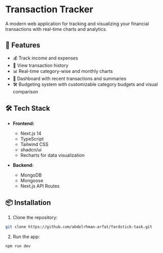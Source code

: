 # Transaction Tracker

A modern web application for tracking and visualizing your financial transactions with real-time charts and analytics.

## 🚀 Features

- 💰 Track income and expenses
- 📅 View transaction history
- 📊 Real-time category-wise and monthly charts
- 🧾 Dashboard with recent transactions and summaries
- 🛠️ Budgeting system with customizable category budgets and visual comparison

## 🛠️ Tech Stack

- **Frontend:**

  - Next.js 14
  - TypeScript
  - Tailwind CSS
  - shadcn/ui
  - Recharts for data visualization

- **Backend:**
  - MongoDB
  - Mongoose
  - Next.js API Routes

## 📦 Installation

1. Clone the repository:

```bash
git clone https://github.com/abdelrhman-arfat/Yardstick-task.git
```

2. Run the app:

```bash
npm run dev
```
